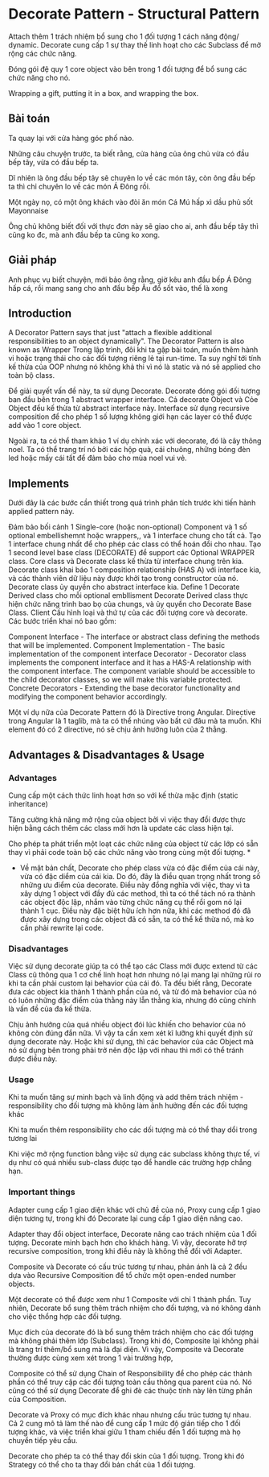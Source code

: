 # Decorate Pattern - Structural Pattern
Attach thêm 1 trách nhiệm bổ sung cho 1 đối tượng 1 cách năng động/ dynamic. Decorate cung cấp 1 sự thay thế linh hoạt cho các Subclass để mở rộng các chức năng.

Đóng gói đệ quy 1 core object vào bên trong 1 đối tượng để bổ sung các chức năng cho nó.

Wrapping a gift, putting it in a box, and wrapping the box.

## Bài toán
Ta quay lại với cửa hàng góc phố nào.

Những câu chuyện trước, ta biết rằng, cửa hàng của ông chủ vừa có đầu bếp tây, vừa có đầu bếp ta.

Dĩ nhiên là ông đầu bếp tây sẽ chuyên lo về các món tây, còn ông đầu bếp ta thì chỉ chuyên lo về các món Á Đông rồi.

Một ngày nọ, có một ông khách vào đòi ăn món Cá Mú hấp xì dầu phủ sốt Mayonnaise

Ông chủ không biết đối với thực đơn này sẽ giao cho ai, anh đầu bếp tây thì cũng ko đc, mà anh đầu bếp ta cũng ko xong.

## Giải pháp
Anh phục vụ biết chuyện, mới bảo ông rằng, giờ kêu anh đầu bếp Á Đông hấp cá, rồi mang sang cho anh đầu bếp Âu đổ sốt vào, thế là xong

## Introduction
A Decorator Pattern says that just "attach a flexible additional responsibilities to an object dynamically".
The Decorator Pattern is also known as Wrapper
Trong lập trình, đôi khi ta gặp bài toán, muốn thêm hành vi hoặc trạng thái cho các đối tượng riêng lẻ tại run-time. Ta suy nghĩ tới tính kế thừa của OOP nhưng nó không khả thi vì nó là static và nó sẽ applied cho toàn bộ class.

Để giải quyết vấn đề này, ta sử dụng Decorate. Decorate đóng gói đối tượng ban đầu bên trong 1 abstract wrapper interface. Cả decorate Object và Cỏe Object đều kế thừa từ abstract interface này. Interface sử dụng recursive composition để cho phép 1 số lượng không giới hạn các layer có thể được add vào 1 core object.

Ngoài ra, ta có thể tham khảo 1 ví dụ chính xác với decorate, đó là cây thông noel. Ta có thể trang trí nó bởi các hộp quà, cái chuông, những bóng đèn led hoặc mấy cái tất để đảm bảo cho mùa noel vui vẻ.

## Implements
Dưới đây là các bước cần thiết trong quá trình phân tích trước khi tiến hành applied pattern này.

Đảm bảo bối cảnh 1 Single-core (hoặc non-optional) Component và 1 số optional embellishemnt hoặc wrappers,, và 1 interface chung cho tất cả.
Tạo 1 interface chung nhất để cho phép các class có thể hoán đổi cho nhau.
Tạo 1 second level base class (DECORATE) để support các Optional WRAPPER class.
Core class và Decorate class kế thừa từ interface chung trên kia.
Decorate class khai báo 1 composition relationship (HAS A) với interface kia, và các thành viên dữ liệu này được khởi tạo trong constructor của nó.
Decorate class ủy quyền cho abstract interface kia.
Define 1 Decorate Derived class cho mỗi optional embllisment
Decorate Derived class thực hiện chức năng trình bao bọ của chungs, và ủy quyền cho Decorate Base Class.
Client Cấu hình loại và thứ tự của các đối tượng core và decorate.
Các bước triển khai nó bao gồm:

Component Interface - The interface or abstract class defining the methods that will be implemented.
Component Implementation - The basic implementation of the component interface
Decorator - Decorator class implements the component interface and it has a HAS-A relationship with the component interface. The component variable should be accessible to the child decorator classes, so we will make this variable protected.
Concrete Decorators - Extending the base decorator functionality and modifying the component behavior accordingly.
 
Một ví dụ nữa của Decorate Pattern đó là Directive trong Angular. Directive trong Angular là 1 taglib, mà ta có thể nhúng vào bất cứ đâu mà ta muốn. Khi element đó có 2 directive, nó sẽ chịu ảnh hưởng luôn của 2 thằng.

## Advantages & Disadvantages & Usage
### Advantages
Cung cấp một cách thức linh hoạt hơn so với kế thừa mặc định (static inheritance)

Tăng cường khả năng mở rộng của object bởi vì việc thay đổi được thực hiện bằng cách thêm các class mới hơn là update các class hiện tại.

Cho phép ta phát triển một loạt các chức năng của object từ các lớp có sẵn thay vì phải code toàn bộ các chức năng vào trong cùng một đối tượng. *

* Về mặt bản chất, Decorate cho phép class vừa có đặc điểm của cái này, vừa có đặc diểm của cái kia. Do đó, đây là điều quan trọng nhất trong số những ưu điểm của decorate. Điều này đồng nghĩa với việc, thay vì ta xây dựng 1 object với đầy đủ các method, thì ta có thể tách nó ra thành các object độc lập, nhắm vào từng chức năng cụ thể rồi gom nó lại thành 1 cục. Điều này đặc biệt hữu ích hơn nữa, khi các method đó đã được xây dựng trong các object đã có sẵn, ta có thể kế thừa nó, mà ko cần phải rewrite lại code.

### Disadvantages
Việc sử dụng decorate giúp ta có thể tạo các Class mới được extend từ các Class cũ thông qua 1 cơ chế linh hoạt hơn nhưng nó lại mang lại những rủi ro khi ta cần phải custom lại behavior của cái đó. Ta đều biết rằng, Decorate đưa các object kia thành 1 thành phần của nó, và từ đó mà behavior của nó có luôn những đặc điểm của thằng này lẫn thằng kia, nhưng đó cũng chính là vấn đề của đa kế thừa.

Chịu ảnh hưởng của quá nhiều object đói lúc khiến cho behavior của nó không còn đúng đắn nữa. Vì vậy ta cần xem xét kĩ lưỡng khi quyết định sử dụng decorate này. Hoặc khi sử dụng, thì các behavior của các Object mà nó sử dụng bên trong phải trở nên độc lập với nhau thì mới có thể tránh được điều này.

### Usage
Khi ta muốn tăng sự minh bạch và linh động và add thêm trách nhiệm - responsibility cho đối tượng mà không làm ảnh hưởng đến các đối tượng khác

Khi ta muốn thêm responsibility cho các dối tượng mà có thể thay dổi trong tương lai

Khi việc mở rộng function bằng việc sử dụng các subclass không thực tế, ví dụ như có quá nhiều sub-class được tạo để handle các trường hợp chẳng hạn.

### Important things
Adapter cung cấp 1 giao diện khác với chủ đề của nó, Proxy cung cấp 1 giao diện tương tự, trong khi đó Decorate lại cung cấp 1 giao diện nâng cao.

Adapter thay đổi object interface, Decorate nâng cao trách nhiệm của 1 đối tượng. Decorate minh bạch hơn cho khách hàng. Vì vậy, decorate hỡ trợ recursive composition, trong khi điều này là không thể đối với Adapter.

Composite và Decorate có cấu trúc tương tự nhau, phản ánh là cả 2 đều dựa vào Recursive Composition để tổ chức một open-ended number objects.

Một decorate có thể được xem như 1 Composite với chỉ 1 thành phần. Tuy nhiên, Decorate bổ sung thêm trách nhiệm cho đối tượng, và nó không dành cho việc thổng hợp các đối tượng.

Mục đích của decorate đó là bổ sung thêm trách nhiệm cho các đối tượng mà không phải thêm lớp (Subclass). Trong khi đó, Composite lại không phải là trang trí thêm/bổ sung mà là đại diện. Vì vậy, Composite và Decorate thường được cùng xem xét trong 1 vài trường hợp,

Composite có thể sử dụng Chain of Responsibility để cho phép các thành phần có thể truy cập các đối tượng toàn cầu thông qua parent của nó. Nó cũng có thể sử dụng Decorate để ghi đè các thuộc tính này lên từng phần của Composition.

Decorate và Proxy có mục đích khác nhau nhưng cấu trúc tương tự nhau. Cả 2 cung mô tả làm thế nào để cung cấp 1 mức độ giản tiếp cho 1 đối tượng khác, và việc triển khai giữu 1 tham chiếu đến 1 đối tượng mà họ chuyển tiếp yêu cầu.

Decorate cho phép ta có thể thay đổi skin của 1 đối tượng. Trong khi đó Strategy có thể cho ta thay đổi bản chất của 1 đối tượng.
